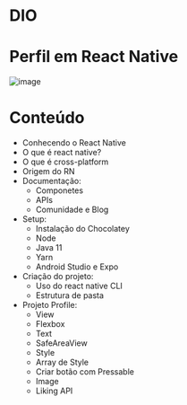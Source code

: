 # DIO
# Perfil em React Native

![image](https://user-images.githubusercontent.com/80779870/173071898-7068e8e6-1105-4a4d-adbd-ab17d13f33aa.png)

# Conteúdo
- Conhecendo o React Native
- O que é react native?
- O que é cross-platform
- Origem do RN
- Documentação:
  - Componetes
  - APIs
  - Comunidade e Blog
- Setup:
  - Instalação do Chocolatey
  - Node
  - Java 11
  - Yarn
  - Android Studio e Expo
- Criação do projeto:
  - Uso do react native CLI
  - Estrutura de pasta
- Projeto Profile:
  - View
  - Flexbox
  - Text
  - SafeAreaView
  - Style
  - Array de Style
  - Criar botão com Pressable
  - Image  
  - Liking API
